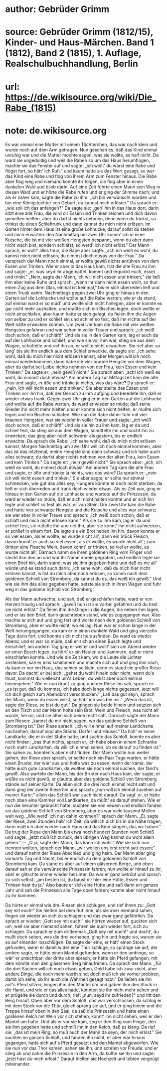# author: Gebrüder Grimm
# source: Gebrüder Grimm (1812/15), Kinder- und Haus-Märchen. Band 1 (1812), Band 2 (1815), 1. Auflage, Realschulbuchhandlung, Berlin
# url: https://de.wikisource.org/wiki/Die_Rabe_(1815)
# note: de.wikisource.org

Es war einmal eine Mutter mit einem Töchterchen, das war noch klein und wurde noch auf dem Arm getragen. Nun geschah es, daß das Kind einmal unruhig war und die Mutter mochte sagen, was sie wollte, es half nicht. Da ward sie ungeduldig und weil die Raben so um das Haus herumflogen, machte sie das Fenster auf und sagte: „ich wollt' du wärst eine Rabe und flögst fort, so hätt' ich Ruh," und kaum hatte sie das Wort gesagt, so war das Kind eine Rabe und flog von ihrem Arm zum Fenster hinaus. Die Rabe aber flog weg und niemand konnte ihr folgen, sie flog aber in einen dunkelen Wald und blieb darin. Auf eine Zeit führte einen Mann sein Weg in diesen Wald und er hörte die Rabe rufen und er ging der Stimme nach; und als er näher kam, sagte die Rabe zu ihm: „ich bin verwünscht worden und bin eine Königstochter von  Geburt, du kannst mich erlösen." Da sprach er: „wie soll ich das anfangen?" Da sagte sie: „geh' hin in das Haus dort, darin sitzt eine alte Frau, die wird dir Essen und Trinken reichen und dich davon genießen heißen, aber du darfst nichts nehmen, denn wenn du trinkst, so trinkst du einen Schlaftrunk und dann kannst du mich nicht erlösen. Im Garten hinter dem Haus ist eine große Lohhucke, darauf sollst du stehen und mich erwarten: den Nachmittag um zwei Uhr komm' ich in einer Kutsche, die ist mit vier weißen Hengsten bespannt, wenn du aber dann nicht wach bist, sondern schläfst, so werd' ich nicht erlöst." Der Mann sprach, er wollt' alles thun, die Rabe aber sagte: „ach ich weiß es wohl, du kannst mich nicht erlösen, du nimmst doch etwas von der Frau." Da versprach der Mann noch einmal, er wollte gewiß nichts anrühren von dem Essen und Trinken. Wie er aber in das Haus kam, trat die alte Frau zu ihm und sagte: „ei, was seyd ihr abgemattet, kommt und erquickt euch, esset und trinkt." „Nein, sagte der Mann, ich will nicht essen und trinken;" sie ließ ihm aber keine Ruhe und sprach: „wenn ihr dann nicht essen wollt, so thut einen Zug aus dem Glas, einmal ist keinmal," bis er sich überreden ließ und einen Trunk nahm. Nachmittags gegen zwei Uhr ging er hinaus in den Garten auf die Lohhucke und wollte auf die Rabe warten; wie er da stand, auf  einmal ward er so müd' und wollte sich nicht hinlegen, aber er konnte es gar nicht mehr aushalten, und mußte sich ein Bischen legen; doch wollte er nicht einschlafen, aber kaum hatte er sich gelegt, da fielen ihm die Augen von selber zu und er schlief ein und schlief so fest, daß ihn nichts auf der Welt hätte erwecken können. Um zwei Uhr kam die Rabe mit vier weißen Hengsten gefahren und war schon in voller Trauer und sprach: „ich weiß doch schon, daß er schläft!" Und als sie in den Garten kam, lag er auch da auf der Lohhucke und schlief; und wie sie vor ihm war, stieg sie aus dem Wagen, schüttelte und rief ihn an, er wollte nicht erwachen. Sie rief aber so lang' bis sie ihn endlich aus dem Schlaf erweckte, da sagte sie: „ich sehe wohl, daß du mich hier nicht erlösen kannst, aber Morgen will ich noch einmal wiederkommen, dann habe ich vier braune Hengste vor dem Wagen, aber du darfst bei Leibe nichts nehmen von der Frau, kein Essen und kein Trinken." Da sagte er: „nein gewiß nicht." Sie sprach aber: „ach! ich weiß es wohl, du nimmst doch etwas!" Am andern Tag zur Mittagszeit kam die alte Frau und sagte, er äße und tränke ja nichts, was das wäre? Da sprach er: „nein, ich will nicht essen und trinken." Sie aber stellte das Essen und Trinken vor ihn hin, daß der Geruch zu ihm aufging und beredete ihn, daß er wieder etwas trank. Gegen zwei Uhr ging er in  den Garten auf die Lohhucke und wollte auf die Rabe warten, da ward er wieder so müde; daß seine Glieder ihn nicht mehr hielten und er konnte sich nicht helfen, er mußte sich legen und ein Bischen schlafen. Wie nun die Rabe daher fuhr mit vier braunen Hengsten, war sie wieder in voller Trauer und sagte: „ich weiß doch schon, daß er schläft!" Und als sie hin zu ihm kam, lag er da und schlief fest, da stieg sie aus dem Wagen, schüttelte ihn und sucht ihn zu erwecken; das ging aber noch schwerer als gestern, bis er endlich erwachte. Da sprach die Rabe: „ich sehe wohl, daß du mich nicht erlösen kannst, Morgen Nachmittag um zwei Uhr will ich noch einmal kommen, aber das ist das letztemal, meine Hengste sind dann schwarz und ich habe auch alles schwarz; du darfst aber nichts nehmen von der alten Frau, kein Essen und kein Trinken." Da sagte er: „nein gewiß nicht." Sie sprach aber: „ach, ich weiß es wohl, du nimmst doch etwas!" Am andern Tag kam die alte Frau und sagte, er äße und tränke ja nichts, was das wäre? Da sprach er: „nein ich will nicht essen und trinken." Sie aber sagte, er sollte nur einmal schmecken, wie gut das alles sey, Hungers könnte er doch nicht sterben; da ließ er sich überreden und trank doch wieder etwas. Als es Zeit war, ging er hinaus in den Garten auf die Lohhucke und wartete auf die Prinzessin, da ward er wieder so müde, daß er  sich' nicht halten konnte und er sich hin legte und schlief so fest als wär' er von Stein. Um zwei Uhr kam die Rabe und hatte vier schwarze Hengste und die Kutsche und alles war schwarz; sie war aber in voller Trauer und sprach: „ich weiß doch schon, daß er schläft und mich nicht erlösen kann." Als sie zu ihm kam, lag er da und schlief fest, sie rüttelte ihn und rief ihn, aber sie konnt' ihn nicht aufwecken, er schlief in einem fort. Da legte sie ein Brot neben ihn hin, davon konnte er so viel essen, als er wollte, es wurde nicht all'; dann ein Stück Fleisch, davon konnt' er auch so viel essen, als er wollte, es wurde nicht all'; zum dritten eine Flasche Wein, davon konnt' er trinken, so viel er wollte, es wurde nicht all'. Darnach nahm sie ihren goldenen Ring vom Finger und steckt ihm den an und war ihr Name darein gegraben, und endlich legte sie einen Brief hin, darin stand, was sie ihm gegeben hatte und daß es nie all' würde und es stand auch darin: „ich sehe wohl, daß du mich hier nicht erlösen kannst, willst du mich aber noch erlösen, so komm nach dem goldenen Schloß von Stromberg, da kannst du es, das weiß ich gewiß." Und wie sie ihm das alles gegeben hatte, setzte sie sich in ihren Wagen und fuhr weg in das goldene Schloß von Stromberg. 

Als der Mann aufwachte, und sah, daß er geschlafen hatte, ward er von Herzen traurig und  sprach: „gewiß nun ist sie vorbei gefahren und du hast sie nicht erlöst." Da fielen ihm die Dinge in die Augen, die neben ihm lagen, und er las den Brief, darin geschrieben stand, wie es zugegangen war. Also machte er sich auf und ging fort und wollte nach dem goldenen Schloß von Stromberg, aber er wußte nicht, wo es lag. Nun war er schon lange in der Welt herumgegangen, da kam er in einen dunkeln Wald und ging vierzehn Tage darin fort, und konnte sich nicht herausfinden. Da ward es wieder Abend, und er war so müde, daß er sich an einen Busch legte und einschlief; am andern Tag ging er weiter und wollt' sich am Abend wieder an einen Busch legen, da hört' er ein Heulen und Jammern, daß er nicht einschlafen konnte. Und wie die Zeit kam, wo die Leute die Lichter anstecken, sah er eins schimmern und machte sich auf und ging ihm nach, da kam er vor ein Haus, das schien so klein, denn es stand ein großer Riese davor. Da dacht' er bei sich: „gehst du wohl hinein oder nicht, wenn du's thust, kommst du vielleicht um's Leben, du willst aber doch einmal hineingehen." Wie er nun drauf zu ging und der Riese ihn sah, sprach er: „es ist gut, daß du kommst, ich habe doch lange nichts gegessen, jetzt will ich dich gleich zum Abendbrot verschlucken." „Laß das gut seyn, sprach der Mann, wenn du essen willst, so hab' ich was bei mir." „Wenn das ist, sagte der Riese, so  bist du gut." Da gingen sie beide hinein und setzten sich an den Tisch und der Mann holte sein Brot, Wein und Fleisch, was nicht all' wurde, hervor, und sie aßen sich beide recht satt. Darnach sagte der Mann zum Riesen: „kannst du mir nicht sagen, wo das goldene Schloß von Stromberg ist." Der Riese sprach: „ich will einmal auf meiner Landcharte nachsehen, darauf sind alle Städte, Dörfer und Häuser." Da holt' er seine Landkarte, die er in der Stube hatte, und suchte das Schloß, konnte es aber nicht finden: „das thut nichts, sprach er, ich habe oben in einem Schranke noch mehr Landkarten, da will ich einmal sehen, ob es darauf zu finden ist." Sie sahen zu, konnten's aber nicht finden. Der Mann wollte nun weiter gehen, der Riese aber sprach, er sollte noch ein Paar Tage warten, er hätte einen Bruder, der wär' aus und holte was zu essen, wenn der käme, der hätte auch gute Landkarten, da wollten sie noch einmal suchen, der fänd's gewiß. Also wartete der Mann, bis der Bruder nach Haus kam, der sagte, er wüßte es nicht gewiß, er glaubte aber das goldene Schloß von Stromberg stände auf seiner Karte. Da aßen sich die drei noch einmal recht satt und dann ging der zweite Riese hin und sprach: „nun will ich einmal zusehen auf meiner Karte;" allein das Schloß war auch nicht darauf. Da sagt' er, er hätte noch oben eine Kammer voll Landkarten, da  müßt' es darauf stehen. Wie er nun die herunter gebracht hatte, suchten sie von neuem und endlich fanden sie das goldene Schloß von Stromberg, aber es war viele tausend Meilen weit weg. „Wie werd' ich nun dahin kommen?" sprach der Mann. „Ei, sagte der Riese, zwei Stunden hab' ich Zeit, da will ich dich bis in die Nähe tragen, dann muß ich aber wieder nach Haus und das Kind säugen, das wir haben." Da trug der Riese den Mann bis etwa noch hundert Stunden vom Schloß und sagte: „jetzt muß ich zurück, den übrigen Weg kannst du wohl allein gehen." -- „O ja, sagte der Mann, das kann ich wohl." Wie sie sich nun trennen wollten, sprach der Mann, „wir wollen uns erst recht satt essen;" und darauf nahm der Riese Abschied und ging heim. Der Mann aber ging vorwärts Tag und Nacht, bis er endlich zu dem goldenen Schloß von Stromberg kam. Da stand es aber auf einem gläsernen Berge, und oben darauf sah er die verwünschte Prinzessin fahren; nun wollte er hinauf zu ihr, aber er glitschte immer wieder herunter. Da war er ganz betrübt und sprach zu sich selbst: „am besten ist, du baust dir hier eine Hütte, Essen und Trinken hast du ja." Also baute er sich eine Hütte und saß darin ein ganzes Jahr und sah die Prinzessin alle Tage oben fahren; konnte aber nicht hinauf zu ihr kommen. 

  Da hörte er einmal wie drei Riesen sich schlugen, und rief ihnen zu: „Gott sey mit euch!" Sie hielten bei dem Ruf inne, als sie aber niemand sahen, fingen sie wieder an sich zu schlagen und das zwar ganz gefährlich. Da sprach er wieder: „Gott sey mit euch!" sie hörten wieder auf, guckten sich um, weil sie aber niemand sahen, fuhren sie auch wieder fort, sich zu schlagen. Da sprach er zum drittenmal: „Gott sey mit euch!" und dacht', du mußt doch sehen, was die drei vorhaben, ging hin und fragte sie, warum sie so auf einander losschlügen. Da sagte der eine, er hätt' einen Stock gefunden, wenn er damit wider eine Thür schlüge, so spränge sie auf; der andere sagte, er hätte einen Mantel gefunden, wenn er den umhinge, so wär' er unsichtbar; der dritte aber sprach, er hätte ein Pferd gefangen, mit dem könnte man den gläsernen Berg hinaufreiten. Da sprach der Mann: „für die drei Sachen will ich euch etwas geben, Geld habe ich zwar nicht, aber andere Dinge, die noch mehr werth sind; doch muß ich sie vorher probiren, damit ich sehe, ob ihr auch die Wahrheit gesagt habt." Da ließen sie ihn auf's Pferd sitzen, hingen ihm den Mantel um und gaben ihm den Stock in die Hand, und wie er das alles hatte, konnten sie ihn nicht mehr sehen und er prügelte sie durch und durch, rief: „nun, seyd ihr zufrieden?" und ritt den Berg hinauf. Oben aber vor dem Schloß, das  war verschlossen, da schlug er mit dem Stock vor die Thür, gleich sprang sie auf, und er ging hinein und die Treppe hinauf oben in den Saal, da saß die Prinzessin und hatte einen goldenen Kelch mit Wein vor sich stehen; konnt' ihn nicht sehen, weil er den Mantel um hatte. Und als er vor sie kam, zog er den Ring vom Finger, den sie ihm gegeben hatte und schmiß ihn in den Kelch, daß es klang. Da rief sie: „das ist mein Ring, so muß auch der Mann da seyn, der mich erlöst." Sie suchten im ganzen Schloß, und fanden ihn nicht, er aber war hinaus gegangen, hatte sich auf's Pferd gesetzt und den Mantel abgeworfen. Wie sie nun vor das Thor kamen, sahen sie ihn, und schrien vor Freude; und er stieg ab und nahm die Prinzessin in den Arm, da küßte sie ihn und sagte: „jetzt hast du mich erlöst." Darauf hielten sie Hochzeit und lebten vergnügt miteinander. 

